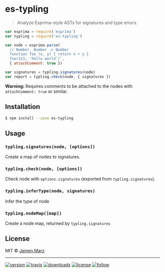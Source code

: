 # es-typling

> Analyze Esprima-style ASTs for signatures and type errors.

```js
var esprima = require('esprima')
var typling = require('es-typling')

var node = esprima.parse(`
  // Number, Number -> Number
  function foo (x, y) { return x + y }
  foo(123, 'hello world')`,
  { attachComment: true })

var signatures = typling.signatures(node)
var report = typling.check(node, { signatures })
```

**Warning:** Requires comments to be attached to the nodes with `attachComment: true` or similar.

## Installation

```sh
$ npm install --save es-typling
```

## Usage

### `typling.signatures(node, [options])`

Create a map of nodes to signatures.

### `typling.check(node, [options])`

Check node with `options.signatures` (exported from `typling.signatures`).

### `typling.inferType(node, signatures)`

Infer the type of node

### `typling.nodeMap([map])`

Create a node map, returned by `typling.signatures`

## License

MIT © [Jamen Marz](https://git.io/jamen)

---

[![version](https://img.shields.io/npm/v/es-typling.svg?style=flat-square)][package] [![travis](https://img.shields.io/travis/jamen/es-typling.svg?style=flat-square)](https://travis-ci.org/jamen/es-typling) [![downloads](https://img.shields.io/npm/dt/es-typling.svg?style=flat-square)][package] [![license](https://img.shields.io/npm/l/express.svg?style=flat-square)][package] [![follow](https://img.shields.io/github/followers/jamen.svg?style=social&label=Follow)](https://github.com/jamen)

[package]: https://npmjs.org/package/es-typling
